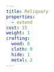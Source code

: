 ```yaml
---
title: Reliquary
properties:
  - extend
cost: 15
weight: 1
crafting:
  wood: 0
  cloth: 0
  hide: 1
  metal: 2
---
```


